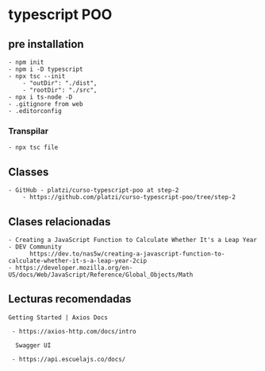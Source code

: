 # typescript POO

## pre installation
    - npm init 
    - npm i -D typescript
    - npx tsc --init
        - "outDir": "./dist",
        - "rootDir": "./src",   
    - npx i ts-node -D
    - .gitignore from web
    - .editorconfig

### Transpilar
    - npx tsc file


## Classes

    - GitHub - platzi/curso-typescript-poo at step-2
        - https://github.com/platzi/curso-typescript-poo/tree/step-2
     


## Clases relacionadas
    - Creating a JavaScript Function to Calculate Whether It's a Leap Year - DEV Community
          https://dev.to/nas5w/creating-a-javascript-function-to-calculate-whether-it-s-a-leap-year-2cip
    - https://developer.mozilla.org/en-US/docs/Web/JavaScript/Reference/Global_Objects/Math

## Lecturas recomendadas

    Getting Started | Axios Docs

     - https://axios-http.com/docs/intro

      Swagger UI

     - https://api.escuelajs.co/docs/
